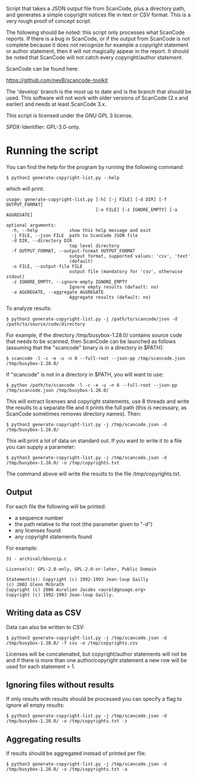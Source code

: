 Script that takes a JSON output file from ScanCode, plus a directory path, and generates a simple copyright notices file in text or CSV format. This is a very rough proof of concept script.

The following should be noted: this script only processes what ScanCode reports. If there is a bug in ScanCode, or if the output from ScanCode is not complete because it does not recognize for example a copyright statement or author statement, then it will not magically appear in the report. It should be noted that ScanCode will not catch every copyright/author statement.

ScanCode can be found here:

https://github.com/nexB/scancode-toolkit

The 'develop' branch is the most up to date and is the branch that should be used. This software will not work with older versions of ScanCode (2.x and earlier) and needs at least ScanCode 3.x.

This script is licensed under the GNU GPL 3 license.

SPDX-Identifier: GPL-3.0-only.

# Running the script

You can find the help for the program by running the following command:

    $ python3 generate-copyright-list.py --help

which will print:

    usage: generate-copyright-list.py [-h] [-j FILE] [-d DIR] [-f OUTPUT_FORMAT]
                                      [-o FILE] [-z IGNORE_EMPTY] [-a AGGREGATE]

    optional arguments:
      -h, --help            show this help message and exit
      -j FILE, --json FILE  path to ScanCode JSON file
      -d DIR, --directory DIR
                            top level directory
      -f OUTPUT_FORMAT, --output-format OUTPUT_FORMAT
                            output format, supported values: 'csv', 'text'
                            (default)
      -o FILE, --output-file FILE
                            output file (mandatory for 'csv', otherwise stdout)
      -z IGNORE_EMPTY, --ignore-empty IGNORE_EMPTY
                            Ignore empty results (default: no)
      -a AGGREGATE, --aggregate AGGREGATE
                            Aggregate results (default: no)

To analyze results:

    $ python3 generate-copyright-list.py -j /path/to/scancode/json -d /path/to/source/code/directory

For example, if the directory /tmp/busybox-1.28.0/ contains source code that needs to be scanned, then ScanCode can be launched as follows (assuming that the "scancode" binary is in a directory in $PATH):

    $ scancode -l -c -e -u -n 8 --full-root --json-pp /tmp/scancode.json /tmp/busybox-1.28.0/

If "scancode" is not in a directory in $PATH, you will want to use:

    $ python /path/to/scancode -l -c -e -u -n 8 --full-root --json-pp /tmp/scancode.json /tmp/busybox-1.28.0/

This will extract licenses and copyright statements, use 8 threads and write the results to a separate file and it prints the full path (this is necessary, as ScanCode sometimes removes directory names). Then:

    $ python3 generate-copyright-list.py -j /tmp/scancode.json -d /tmp/busybox-1.28.0/

This will print a lot of data on standard out. If you want to write it to a file you can supply a parameter:

    $ python3 generate-copyright-list.py -j /tmp/scancode.json -d /tmp/busybox-1.28.0/ -o /tmp/copyrights.txt

The command above will write the results to the file /tmp/copyrights.txt.

## Output

For each file the following will be printed:

* a sequence number
* the path relative to the root (the parameter given to "-d")
* any licenses found
* any copyright statements found

For example:

    31 - archival/bbunzip.c
    
    License(s): GPL-2.0-only, GPL-2.0-or-later, Public Domain
    
    Statement(s): Copyright (c) 1992-1993 Jean-loup Gailly
    (c) 2002 Glenn McGrath
    Copyright (c) 2006 Aurelien Jacobs <aurel@gnuage.org>
    Copyright (c) 1992-1993 Jean-loup Gailly.

## Writing data as CSV

Data can also be written to CSV:

    $ python3 generate-copyright-list.py -j /tmp/scancode.json -d /tmp/busybox-1.28.0/ -f csv -o /tmp/copyrights.csv

Licenses will be concatenated, but copyright/author statements will not be and
if there is more than one author/copyright statement a new row will be used
for each statement > 1.

## Ignoring files without results

If only results with results should be processed you can specify a flag to ignore all empty results:

    $ python3 generate-copyright-list.py -j /tmp/scancode.json -d /tmp/busybox-1.28.0/ -o /tmp/copyrights.txt -z

## Aggregating results

If results should be aggregated instead of printed per file:

    $ python3 generate-copyright-list.py -j /tmp/scancode.json -d /tmp/busybox-1.28.0/ -o /tmp/copyrights.txt -a
